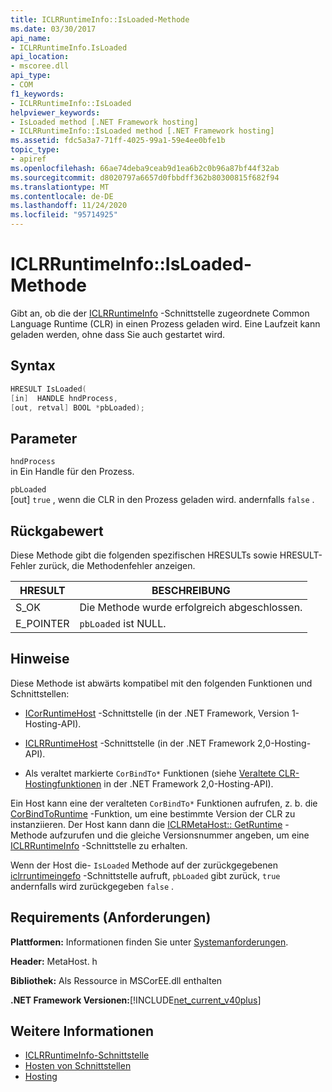 ```yaml
---
title: ICLRRuntimeInfo::IsLoaded-Methode
ms.date: 03/30/2017
api_name:
- ICLRRuntimeInfo.IsLoaded
api_location:
- mscoree.dll
api_type:
- COM
f1_keywords:
- ICLRRuntimeInfo::IsLoaded
helpviewer_keywords:
- IsLoaded method [.NET Framework hosting]
- ICLRRuntimeInfo::IsLoaded method [.NET Framework hosting]
ms.assetid: fdc5a3a7-71ff-4025-99a1-59e4ee0bfe1b
topic_type:
- apiref
ms.openlocfilehash: 66ae74deba9ceab9d1ea6b2c0b96a87bf44f32ab
ms.sourcegitcommit: d8020797a6657d0fbbdff362b80300815f682f94
ms.translationtype: MT
ms.contentlocale: de-DE
ms.lasthandoff: 11/24/2020
ms.locfileid: "95714925"
---
```

# <a name="iclrruntimeinfoisloaded-method"></a>ICLRRuntimeInfo::IsLoaded-Methode

Gibt an, ob die der [ICLRRuntimeInfo](iclrruntimeinfo-interface.md) -Schnittstelle zugeordnete Common Language Runtime (CLR) in einen Prozess geladen wird. Eine Laufzeit kann geladen werden, ohne dass Sie auch gestartet wird.  
  
## <a name="syntax"></a>Syntax  
  
```cpp  
HRESULT IsLoaded(  
[in]  HANDLE hndProcess,  
[out, retval] BOOL *pbLoaded);  
```  
  
## <a name="parameters"></a>Parameter  

 `hndProcess`  
 in Ein Handle für den Prozess.  
  
 `pbLoaded`  
 [out] `true` , wenn die CLR in den Prozess geladen wird. andernfalls `false` .  
  
## <a name="return-value"></a>Rückgabewert  

 Diese Methode gibt die folgenden spezifischen HRESULTs sowie HRESULT-Fehler zurück, die Methodenfehler anzeigen.  
  
|HRESULT|BESCHREIBUNG|  
|-------------|-----------------|  
|S_OK|Die Methode wurde erfolgreich abgeschlossen.|  
|E_POINTER|`pbLoaded` ist NULL.|  
  
## <a name="remarks"></a>Hinweise  

 Diese Methode ist abwärts kompatibel mit den folgenden Funktionen und Schnittstellen:  
  
- [ICorRuntimeHost](icorruntimehost-interface.md) -Schnittstelle (in der .NET Framework, Version 1-Hosting-API).  
  
- [ICLRRuntimeHost](iclrruntimehost-interface.md) -Schnittstelle (in der .NET Framework 2,0-Hosting-API).  
  
- Als veraltet markierte `CorBindTo*` Funktionen (siehe [Veraltete CLR-Hostingfunktionen](deprecated-clr-hosting-functions.md) in der .NET Framework 2,0-Hosting-API).  
  
 Ein Host kann eine der veralteten `CorBindTo*` Funktionen aufrufen, z. b. die [CorBindToRuntime](corbindtoruntime-function.md) -Funktion, um eine bestimmte Version der CLR zu instanziieren. Der Host kann dann die [ICLRMetaHost:: GetRuntime](iclrmetahost-getruntime-method.md) -Methode aufzurufen und die gleiche Versionsnummer angeben, um eine [ICLRRuntimeInfo](iclrruntimeinfo-interface.md) -Schnittstelle zu erhalten.  
  
 Wenn der Host die- `IsLoaded` Methode auf der zurückgegebenen [iclrruntimeingefo](iclrruntimeinfo-interface.md) -Schnittstelle aufruft, `pbLoaded` gibt zurück, `true` andernfalls wird zurückgegeben `false` .  
  
## <a name="requirements"></a>Requirements (Anforderungen)  

 **Plattformen:** Informationen finden Sie unter [Systemanforderungen](../../get-started/system-requirements.md).  
  
 **Header:** MetaHost. h  
  
 **Bibliothek:** Als Ressource in MSCorEE.dll enthalten  
  
 **.NET Framework Versionen:**[!INCLUDE[net_current_v40plus](../../../../includes/net-current-v40plus-md.md)]  
  
## <a name="see-also"></a>Weitere Informationen

- [ICLRRuntimeInfo-Schnittstelle](iclrruntimeinfo-interface.md)
- [Hosten von Schnittstellen](hosting-interfaces.md)
- [Hosting](index.md)
